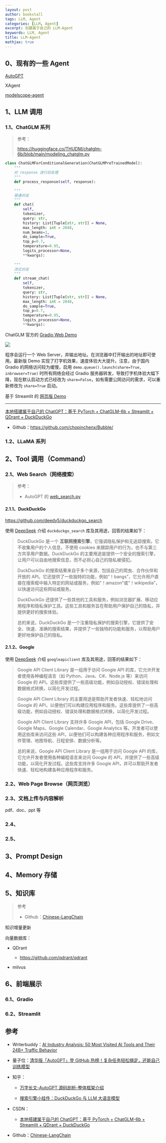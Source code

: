 ```yaml
---
layout: post
author: bookstall
tags: LLM, Agent
categories: [LLM, Agent]
excerpt: 创建属于自己的 LLM-Agent
keywords: LLM, Agent
title: LLM-Agent
mathjax: true
---
```


## 0、现有的一些 Agent

[AutoGPT](https://github.com/Significant-Gravitas/AutoGPT)

XAgent

[modelscope-agent](https://github.com/modelscope/modelscope-agent)


## 1、LLM 调用

### 1.1、ChatGLM 系列


> 参考：
>
> https://huggingface.co/THUDM/chatglm-6b/blob/main/modeling_chatglm.py

```python
class ChatGLMForConditionalGeneration(ChatGLMPreTrainedModel):
    """
    对 response 进行后处理
    """
    def process_response(self, response):

    """
    普通对话
    """
    def chat(
        self, 
        tokenizer, 
        query: str, 
        history: List[Tuple[str, str]] = None, 
        max_length: int = 2048, 
        num_beams=1, 
        do_sample=True, 
        top_p=0.7, 
        temperature=0.95, 
        logits_processor=None, 
        **kwargs):
    
    """
    流式对话
    """
    def stream_chat(
        self, 
        tokenizer, 
        query: str, 
        history: List[Tuple[str, str]] = None, 
        max_length: int = 2048, 
        do_sample=True, 
        top_p=0.7, 
        temperature=0.95, 
        logits_processor=None, 
        **kwargs):

```

ChatGLM 官方的 [Gradio Web Demo](https://github.com/THUDM/ChatGLM-6B/blob/main/web_demo.py)

![](https://github.com/THUDM/ChatGLM-6B/raw/main/resources/web-demo.gif)

程序会运行一个 Web Server，并输出地址。在浏览器中打开输出的地址即可使用。最新版 Demo 实现了打字机效果，速度体验大大提升。注意，由于国内 Gradio 的网络访问较为缓慢，启用 `demo.queue().launch(share=True, inbrowser=True)` 时所有网络会经过 Gradio 服务器转发，导致打字机体验大幅下降，现在默认启动方式已经改为 `share=False`，如有需要公网访问的需求，可以重新修改为 `share=True` 启动。


基于 Streamlit 的 [网页版 Demo](https://github.com/THUDM/ChatGLM-6B/blob/main/web_demo2.py)

---

[本地搭建属于自己的 ChatGPT：基于 PyTorch + ChatGLM-6b + Streamlit + QDrant + DuckDuckGo](https://blog.csdn.net/yjh_SE007/article/details/130728164)

- Github：https://github.com/chopinchenx/Bubble/


### 1.2、LLaMA 系列




## 2、Tool 调用（Command）

### 2.1、Web Search（网络搜索）

> 参考：
>
> - AutoGPT 的 [web_search.py](https://github.com/Significant-Gravitas/AutoGPT/blob/master/autogpts/autogpt/autogpt/commands/web_search.py)

#### 2.1.1、DuckDuckGo

https://github.com/deedy5/duckduckgo_search

使用 [DeepSeek](https://chat.deepseek.com/) 介绍 `duckduckgo_search` 库及其用途，回答的结果如下：

> DuckDuckGo 是一个 **互联网搜索引擎**，它强调隐私保护和无追踪搜索。它不收集用户的个人信息，不使用 cookies 来跟踪用户的行为，也不与第三方共享用户数据。DuckDuckGo 的主要用途是提供一个安全的搜索引擎，让用户可以自由地搜索信息，而不必担心自己的隐私被侵犯。
> 
> DuckDuckGo 的搜索结果来自于多个来源，包括自己的爬虫、合作伙伴和开放的 API。它还提供了一些独特的功能，例如“！bangs”，它允许用户直接在搜索框中输入特定的网站或服务，例如“！amazon”或“！wikipedia”，以快速访问这些网站或服务。
> 
> DuckDuckGo 还提供了一些其他的工具和服务，例如浏览器扩展、移动应用程序和隐私保护工具。这些工具和服务旨在帮助用户保护自己的隐私，并提供更好的搜索体验。
> 
> 总的来说，DuckDuckGo 是一个注重隐私保护的搜索引擎，它提供了安全、快速、准确的搜索结果，并提供了一些独特的功能和服务，以帮助用户更好地保护自己的隐私。


#### 2.1.2、Google

使用 [DeepSeek](https://chat.deepseek.com/) 介绍 `googleapiclient` 库及其用途，回答的结果如下：

> Google API Client Library 是一组用于访问 Google API 的库，它允许开发者使用各种编程语言（如 Python、Java、C#、Node.js 等）来访问 Google 的 API。这些库提供了一些高级功能，例如自动授权、错误处理和数据格式转换，以简化开发过程。
> 
> Google API Client Library 的主要用途是帮助开发者快速、轻松地访问 Google 的 API，以便他们可以构建应用程序和服务。这些库提供了一些高级功能，例如自动授权、错误处理和数据格式转换，以简化开发过程。
> 
> Google API Client Library 支持许多 Google API，包括 Google Drive、Google Maps、Google Calendar、Google Analytics 等。开发者可以使用这些库来访问这些 API，以便他们可以构建各种应用程序和服务，例如文件管理、地图导航、日程安排、数据分析等。
>
> 总的来说，Google API Client Library 是一组用于访问 Google API 的库，它允许开发者使用各种编程语言来访问 Google 的 API，并提供了一些高级功能，以简化开发过程。这些库支持许多 Google API，并可以帮助开发者快速、轻松地构建各种应用程序和服务。


### 2.2、Web Page Browse（网页浏览）


### 2.3、文档上传与内容解析

pdf、doc、ppt 等


### 2.4、


### 2.5、


## 3、Prompt Design


## 4、Memory 存储



## 5、知识库

> 参考
>
> - Github：[Chinese-LangChain](https://github.com/yanqiangmiffy/Chinese-LangChain)

知识增量更新

向量数据库：

- QDrant

  - https://github.com/qdrant/qdrant

- milvus


## 6、前端展示

### 6.1、Gradio


### 6.2、Streamlit




## 参考

- Writerbuddy：[AI Industry Analysis: 50 Most Visited AI Tools and Their 24B+ Traffic Behavior](https://writerbuddy.ai/blog/ai-industry-analysis)

- 量子位：[清华版「AutoGPT」登 GitHub 热榜！复杂任务轻松搞定，还能自己训练模型](https://zhuanlan.zhihu.com/p/662407128)

- 知乎：

  - [万字长文-AutoGPT 源码剖析-整体框架介绍](https://zhuanlan.zhihu.com/p/630942935)

  - [搜索引擎小挂件：DuckDuckGo 与 LLM 大语言模型](https://zhuanlan.zhihu.com/p/623766883)

- CSDN：

  - [本地搭建属于自己的 ChatGPT：基于 PyTorch + ChatGLM-6b + Streamlit + QDrant + DuckDuckGo](https://blog.csdn.net/weixin_39653948/article/details/130178352)

- Github：[Chinese-LangChain](https://github.com/yanqiangmiffy/Chinese-LangChain)


